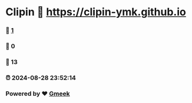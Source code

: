 # Clipin :link: https://clipin-ymk.github.io 
### :page_facing_up: [1](https://clipin-ymk.github.io/tag.html) 
### :speech_balloon: 0 
### :hibiscus: 13 
### :alarm_clock: 2024-08-28 23:52:14 
### Powered by :heart: [Gmeek](https://github.com/Meekdai/Gmeek)
